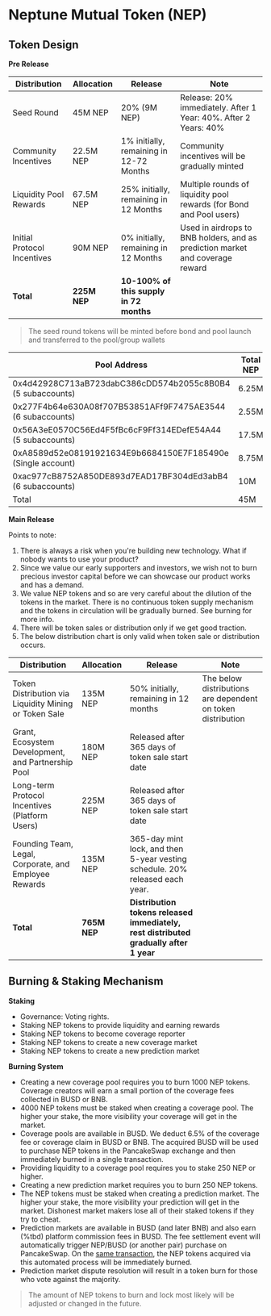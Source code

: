 # Neptune Mutual Token (NEP)

## Token Design

**Pre Release**

| Distribution                | Allocation   | Release                                 | Note                                                                          |
| --------------------------- | ------------ | --------------------------------------- | ----------------------------------------------------------------------------- |
| Seed Round                  | 45M NEP      | 20% (9M NEP)                          | Release: 20% immediately. After 1 Year: 40%. After 2 Years: 40%               |
| Community Incentives        | 22.5M NEP    | 1% initially, remaining in 12-72 Months | Community incentives will be gradually minted                                 |
| Liquidity Pool Rewards      | 67.5M NEP    | 25% initially, remaining in 12 Months   | Multiple rounds of liquidity pool rewards (for Bond and Pool users) |
| Initial Protocol Incentives | 90M NEP      | 0% initially, remaining in 12 Months    | Used in airdrops to BNB holders, and as prediction market and coverage reward |
| **Total**                   | **225M NEP** | **10-100% of this supply in 72 months** |                                                                               |


> The seed round tokens will be minted before bond and pool launch and transferred to the pool/group wallets

| Pool Address | Total NEP | To Release |
| -- | ---| --- |
| 0x4d42928C713aB723dabC386cDD574b2055c8B0B4 (5 subaccounts) | 6.25M |1.25M |
| 0x277F4b64e630A08f707B53851AFf9F7475AE3544 (6 subaccounts) | 2.55M |0.5M |
| 0x56A3eE0570C56Ed4F5fBc6cF9Ff314EDefE54A44 (5 subaccounts) | 17.5M | 3.5M |
| 0xA8589d52e08191921634E9b6684150E7F185490e (Single account) | 8.75M | 1.75M |
| 0xac977cB8752A850DE893d7EAD17BF304dEd3abB4 (6 subaccounts) | 10M |2M |
| Total | 45M | 9M |


**Main Release**

Points to note:

1. There is always a risk when you're building new technology. What if nobody wants to use your product?
2. Since we value our early supporters and investors, we wish not to burn precious investor capital before we can showcase our product works and has a demand.
3. We value NEP tokens and so are very careful about the dilution of the tokens in the market. There is no continuous token supply mechanism and the tokens in circulation will be gradually burned. See burning for more info.
4. There will be token sales or distribution only if we get good traction.
5. The below distribution chart is only valid when token sale or distribution occurs.


| Distribution | Allocation | Release | Note |
| --- | --- | --- | --- |
| Token Distribution via Liquidity Mining or Token Sale | 135M NEP | 50% initially, remaining in 12 months | The below distributions are dependent on token distribution |
| Grant, Ecosystem Development, and Partnership Pool | 180M NEP | Released after 365 days of token sale start date |  |
| Long-term Protocol Incentives (Platform Users) | 225M NEP | Released after 365 days of token sale start date |  |
| Founding Team, Legal, Corporate, and Employee Rewards | 135M NEP | 365-day mint lock, and then 5-year vesting schedule. 20% released each year. |  |
| **Total** | **765M NEP** | **Distribution tokens released immediately, rest distributed gradually after 1 year** |  |

## Burning &amp; Staking Mechanism

**Staking**

- Governance: Voting rights.
- Staking NEP tokens to provide liquidity and earning rewards
- Staking NEP tokens to become coverage reporter
- Staking NEP tokens to create a new coverage market
- Staking NEP tokens to create a new prediction market

**Burning System**

- Creating a new coverage pool requires you to burn 1000 NEP tokens. Coverage creators will earn a small portion of the coverage fees collected in BUSD or BNB.
- 4000 NEP tokens must be staked when creating a coverage pool. The higher your stake, the more visibility your coverage will get in the market.
- Coverage pools are available in BUSD. We deduct 6.5% of the coverage fee or coverage claim in BUSD or BNB. The acquired BUSD will be used to purchase NEP tokens in the PancakeSwap exchange and then immediately burned in a single transaction.
- Providing liquidity to a coverage pool requires you to stake 250 NEP or higher.
- Creating a new prediction market requires you to burn 250 NEP tokens.
- The NEP tokens must be staked when creating a prediction market. The higher your stake, the more visibility your prediction will get in the market. Dishonest market makers lose all of their staked tokens if they try to cheat.
- Prediction markets are available in BUSD (and later BNB) and also earn (%tbd) platform commission fees in BUSD. The fee settlement event will automatically trigger NEP/BUSD (or another pair) purchase on PancakeSwap. On the [same transaction](#), the NEP tokens acquired via this automated process will be immediately burned.
- Prediction market dispute resolution will result in a token burn for those who vote against the majority.


> The amount of NEP tokens to burn and lock most likely will be adjusted or changed in the future.

